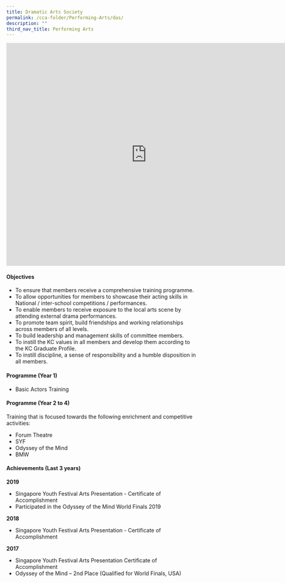 ```yaml
---
title: Dramatic Arts Society
permalink: /cca-folder/Performing-Arts/das/
description: ""
third_nav_title: Performing Arts
---
```

<iframe allowfullscreen="true" height="585" width="735" frameborder="0" src="https://docs.google.com/presentation/d/e/2PACX-1vRzcEb9zoL1kh2tXGzZWlcXtEpN5I6Ab4mVhRQ-IaH9sLTR5yufoINCx-qRQQW7ysN2XtPey_0gPuNY/embed?start=false&amp;loop=true&amp;delayms=3000"></iframe>

#### Objectives

*   To ensure that members receive a comprehensive training programme.
*   To allow opportunities for members to showcase their acting skills in National / inter-school competitions / performances.
*   To enable members to receive exposure to the local arts scene by attending external drama performances.
*   To promote team spirit, build friendships and working relationships across members of all levels.
*   To build leadership and management skills of committee members.
*   To instill the KC values in all members and develop them according to the KC Graduate Profile.
*   To instill discipline, a sense of responsibility and a humble disposition in all members.

#### Programme (Year 1)

*   Basic Actors Training

#### Programme (Year 2 to 4)

Training that is focused towards the following enrichment and competitive activities:

*   Forum Theatre
*   SYF
*   Odyssey of the Mind
*   BMW

#### Achievements (Last 3 years)

**2019**<br>
*   Singapore Youth Festival Arts Presentation - Certificate of Accomplishment
*   Participated in the Odyssey of the Mind World Finals 2019

**2018**<br>
*   Singapore Youth Festival Arts Presentation - Certificate of Accomplishment

**2017**<br>
*   Singapore Youth Festival Arts Presentation Certificate of Accomplishment
*   Odyssey of the Mind – 2nd Place (Qualified for World Finals, USA)